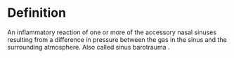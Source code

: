 # Definition

An inflammatory reaction of one or more of the accessory nasal sinuses
resulting from a difference in pressure between the gas in the sinus and
the surrounding atmosphere. Also called sinus barotrauma .
